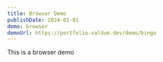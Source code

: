 ```yaml
---
title: Browser Demo
publishDate: 2024-01-01
demo: browser
demoUrl: https://portfolio.valdum.dev/demo/bingo
---
```


This is a browser demo
